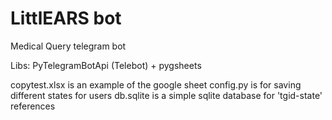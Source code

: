 # LittlEARS bot
Medical Query telegram bot 

Libs: PyTelegramBotApi (Telebot) + pygsheets 

copytest.xlsx is an example of the google sheet
config.py is for saving different states for users
db.sqlite is a simple sqlite database for 'tgid-state' references
